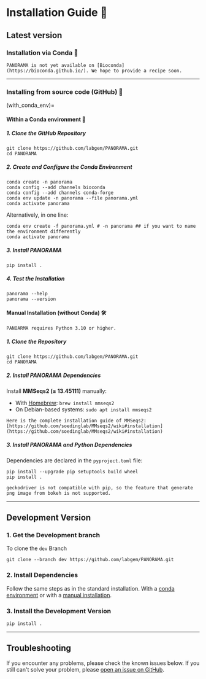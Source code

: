 # Installation Guide 🦮

## Latest version
### Installation via Conda 🐍

```{note}
PANORAMA is not yet available on [Bioconda](https://bioconda.github.io/). We hope to provide a recipe soon.
```

---

### Installing from source code (GitHub) 🐙
(with_conda_env)=
#### Within a Conda environment 🐍

##### 1. Clone the GitHub Repository

```shell
git clone https://github.com/labgem/PANORAMA.git
cd PANORAMA
```

##### 2. Create and Configure the Conda Environment

```shell
conda create -n panorama
conda config --add channels bioconda
conda config --add channels conda-forge
conda env update -n panorama --file panorama.yml
conda activate panorama
```

Alternatively, in one line:  
```shell
conda env create -f panorama.yml # -n panorama ## if you want to name the environment differently
conda activate panorama
```

##### 3. Install PANORAMA

```shell
pip install .
```

##### 4. Test the Installation

```shell
panorama --help
panorama --version
```

#### Manual Installation (without Conda) 🛠️

```{important}
PANOARMA requires Python 3.10 or higher.
```

##### 1. Clone the Repository

```shell
git clone https://github.com/labgem/PANORAMA.git
cd PANORAMA
```

##### 2. Install PANORAMA Dependencies

Install **MMSeqs2 (≥ 13.45111)** manually:

* With [Homebrew](https://github.com/Homebrew/brew): `brew install mmseqs2`
* On Debian-based systems: `sudo apt install mmseqs2`

```{note}
Here is the complete installation guide of MMSeqs2: 
[https://github.com/soedinglab/MMseqs2/wiki#installation](https://github.com/soedinglab/MMseqs2/wiki#installation)
```

##### 3. Install PANORAMA and Python Dependencies

Dependencies are declared in the `pyproject.toml` file:

```shell
pip install --upgrade pip setuptools build wheel
pip install .
```

```{warning}
geckodriver is not compatible with pip, so the feature that generate png image from bokeh is not supported.
```
---

## Development Version

### 1. Get the Development branch 

To clone the `dev` Branch

```shell
git clone --branch dev https://github.com/labgem/PANORAMA.git
```


### 2. Install Dependencies

Follow the same steps as in the standard installation. 
With a [conda environment](#with_conda_env) or with a [manual installation](#manual-installation-without-conda).

### 3. Install the Development Version
```shell
pip install .
```
    
***

## Troubleshooting

If you encounter any problems, please check the known issues below.
If you still can't solve your problem, please [open an issue on GitHub](https://github.com/labgem/PANORAMA/issues).
